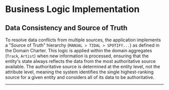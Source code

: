 # Business Logic Implementation

## Data Consistency and Source of Truth

To resolve data conflicts from multiple sources, the application implements a "Source of Truth" hierarchy (`MANUAL > TIDAL > SPOTIFY...`) as defined in the Domain Charter. This logic is applied within the domain aggregates (`Track`, `Artist`) when new information is processed, ensuring that the entity's state always reflects the data from the most authoritative source available. The authoritative source is determined at the entity level, not the attribute level, meaning the system identifies the single highest-ranking source for a given entity and considers all of its data to be authoritative.

----- 
